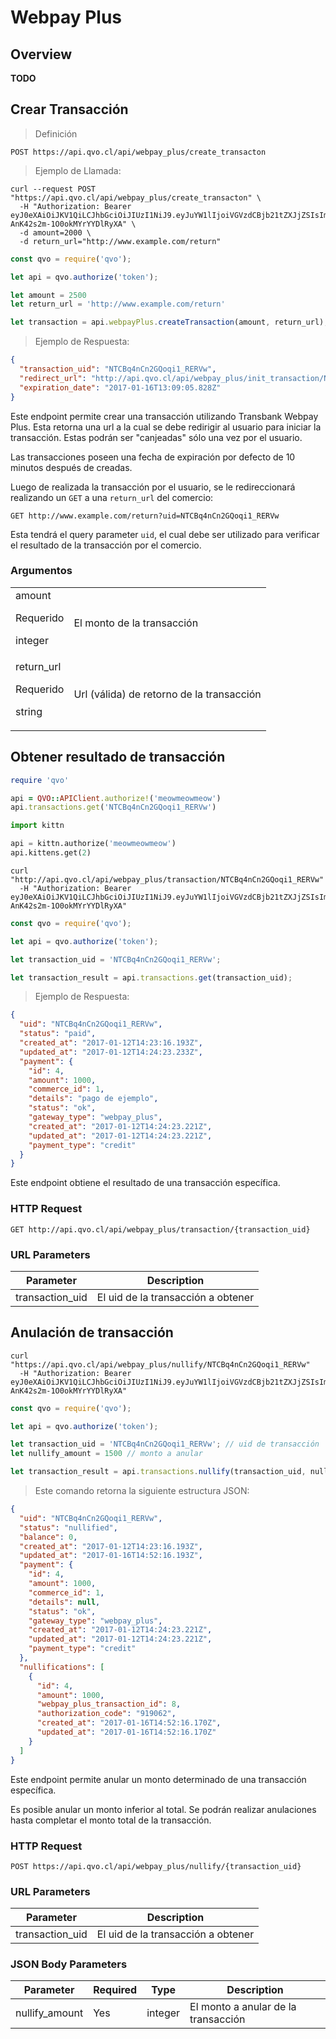 # Webpay Plus

## Overview

**TODO**

## Crear Transacción

> Definición

```shell
POST https://api.qvo.cl/api/webpay_plus/create_transacton
```

> Ejemplo de Llamada:

```shell
curl --request POST "https://api.qvo.cl/api/webpay_plus/create_transacton" \
  -H "Authorization: Bearer eyJ0eXAiOiJKV1QiLCJhbGciOiJIUzI1NiJ9.eyJuYW1lIjoiVGVzdCBjb21tZXJjZSIsImFwaV90b2tlbiI6dHJ1ZX0.AXt3ep_r23w9rSPTv-AnK42s2m-1O0okMYrYYDlRyXA" \
  -d amount=2000 \
  -d return_url="http://www.example.com/return"
```

```javascript
const qvo = require('qvo');

let api = qvo.authorize('token');

let amount = 2500
let return_url = 'http://www.example.com/return'

let transaction = api.webpayPlus.createTransaction(amount, return_url);

```
> Ejemplo de Respuesta:

```json
{
  "transaction_uid": "NTCBq4nCn2GQoqi1_RERVw",
  "redirect_url": "http://api.qvo.cl/api/webpay_plus/init_transaction/NTCBq4nCn2GQoqi1_RERVw",
  "expiration_date": "2017-01-16T13:09:05.828Z"
}
```

<!-- Revisar -->
Este endpoint permite crear una transacción utilizando Transbank Webpay Plus. Esta retorna una url a la cual se debe redirigir al usuario para iniciar la transacción. Estas podrán ser "canjeadas" sólo una vez por el usuario.

<aside class="notice">
Las transacciones poseen una fecha de expiración por defecto de 10 minutos después de creadas.
</aside>

Luego de realizada la transacción por el usuario, se le redireccionará realizando un `GET` a una `return_url` del comercio:

`GET http://www.example.com/return?uid=NTCBq4nCn2GQoqi1_RERVw`

Esta tendrá el query parameter `uid`, el cual debe ser utilizado para verificar el resultado de la transacción por el comercio.


### Argumentos
|||
|--------- | -----------|
| amount<p class="attr-desc warning">Requerido</p><p class="attr-desc">integer</p> | El monto de la transacción|
| return_url<p class="attr-desc warning">Requerido</p><p class="attr-desc">string</p> | Url (válida) de retorno de la transacción |

## Obtener resultado de transacción

```ruby
require 'qvo'

api = QVO::APIClient.authorize!('meowmeowmeow')
api.transactions.get('NTCBq4nCn2GQoqi1_RERVw')
```

```python
import kittn

api = kittn.authorize('meowmeowmeow')
api.kittens.get(2)
```

```shell
curl "http://api.qvo.cl/api/webpay_plus/transaction/NTCBq4nCn2GQoqi1_RERVw"
  -H "Authorization: Bearer eyJ0eXAiOiJKV1QiLCJhbGciOiJIUzI1NiJ9.eyJuYW1lIjoiVGVzdCBjb21tZXJjZSIsImFwaV90b2tlbiI6dHJ1ZX0.AXt3ep_r23w9rSPTv-AnK42s2m-1O0okMYrYYDlRyXA"
```

```javascript
const qvo = require('qvo');

let api = qvo.authorize('token');

let transaction_uid = 'NTCBq4nCn2GQoqi1_RERVw';

let transaction_result = api.transactions.get(transaction_uid);
```

> Ejemplo de Respuesta:

```json
{
  "uid": "NTCBq4nCn2GQoqi1_RERVw",
  "status": "paid",
  "created_at": "2017-01-12T14:23:16.193Z",
  "updated_at": "2017-01-12T14:24:23.233Z",
  "payment": {
    "id": 4,
    "amount": 1000,
    "commerce_id": 1,
    "details": "pago de ejemplo",
    "status": "ok",
    "gateway_type": "webpay_plus",
    "created_at": "2017-01-12T14:24:23.221Z",
    "updated_at": "2017-01-12T14:24:23.221Z",
    "payment_type": "credit"
  }
}
```

Este endpoint obtiene el resultado de una transacción específica.

### HTTP Request

`GET http://api.qvo.cl/api/webpay_plus/transaction/{transaction_uid}`

### URL Parameters

Parameter | Description
--------- | -----------
transaction_uid | El uid de la transacción a obtener

## Anulación de transacción

```shell
curl "https://api.qvo.cl/api/webpay_plus/nullify/NTCBq4nCn2GQoqi1_RERVw"
  -H "Authorization: Bearer eyJ0eXAiOiJKV1QiLCJhbGciOiJIUzI1NiJ9.eyJuYW1lIjoiVGVzdCBjb21tZXJjZSIsImFwaV90b2tlbiI6dHJ1ZX0.AXt3ep_r23w9rSPTv-AnK42s2m-1O0okMYrYYDlRyXA"
```

```javascript
const qvo = require('qvo');

let api = qvo.authorize('token');

let transaction_uid = 'NTCBq4nCn2GQoqi1_RERVw'; // uid de transacción
let nullify_amount = 1500 // monto a anular

let transaction_result = api.transactions.nullify(transaction_uid, nullify_amount);
```

> Este comando retorna la siguiente estructura JSON:

```json
{
  "uid": "NTCBq4nCn2GQoqi1_RERVw",
  "status": "nullified",
  "balance": 0,
  "created_at": "2017-01-12T14:23:16.193Z",
  "updated_at": "2017-01-16T14:52:16.193Z",
  "payment": {
    "id": 4,
    "amount": 1000,
    "commerce_id": 1,
    "details": null,
    "status": "ok",
    "gateway_type": "webpay_plus",
    "created_at": "2017-01-12T14:24:23.221Z",
    "updated_at": "2017-01-12T14:24:23.221Z",
    "payment_type": "credit"
  },
  "nullifications": [
    {
      "id": 4,
      "amount": 1000,
      "webpay_plus_transaction_id": 8,
      "authorization_code": "919062",
      "created_at": "2017-01-16T14:52:16.170Z",
      "updated_at": "2017-01-16T14:52:16.170Z"
    }
  ]
}
```

Este endpoint permite anular un monto determinado de una transacción específica.

<aside class="notice">
Es posible anular un monto inferior al total. Se podrán realizar anulaciones hasta completar el monto total de la transacción.
</aside>

### HTTP Request

`POST https://api.qvo.cl/api/webpay_plus/nullify/{transaction_uid}`

### URL Parameters

Parameter | Description
--------- | -----------
transaction_uid | El uid de la transacción a obtener

### JSON Body Parameters

Parameter | Required | Type | Description
--------- | ----------- | ----------- | -----------
nullify_amount | Yes | integer | El monto a anular de la transacción
